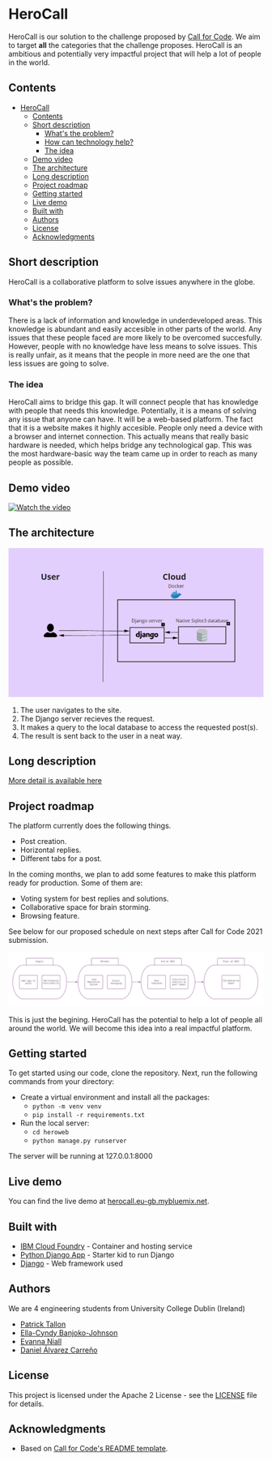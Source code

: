 # HeroCall

HeroCall is our solution to the challenge proposed by [Call for Code](https://developer.ibm.com/callforcode/). We aim to target **all** the  categories that the challenge proposes. HeroCall is an ambitious and potentially very impactful project that will help a lot of people in the world.

## Contents

- [HeroCall](#herocall)
  - [Contents](#contents)
  - [Short description](#short-description)
    - [What's the problem?](#whats-the-problem)
    - [How can technology help?](#how-can-technology-help)
    - [The idea](#the-idea)
  - [Demo video](#demo-video)
  - [The architecture](#the-architecture)
  - [Long description](#long-description)
  - [Project roadmap](#project-roadmap)
  - [Getting started](#getting-started)
  - [Live demo](#live-demo)
  - [Built with](#built-with)
  - [Authors](#authors)
  - [License](#license)
  - [Acknowledgments](#acknowledgments)

## Short description
HeroCall is a collaborative platform to solve issues anywhere in the globe.

### What's the problem?

There is a lack of information and knowledge in underdeveloped areas. This knowledge is abundant and easily accesible in other parts of the world. Any issues that these people faced are more likely to be overcomed succesfully. However, people with no knowledge have less means to solve issues. This is really unfair, as it means that the people in more need are the one that less issues are going to solve.

### The idea

HeroCall aims to bridge this gap. It will connect people that has knowledge with people that needs this knowledge. Potentially, it is a means of solving any issue that anyone can have. It will be a web-based platform. The fact that it is a website makes it highly accesible. People only need a device with a browser and internet connection. This actually means that really basic hardware is needed, which helps bridge any technological gap. This was the most hardware-basic way the team came up in order to reach as many people as possible.

## Demo video

[![Watch the video](https://github.com/Call-for-Code/Liquid-Prep/blob/master/images/readme/IBM-interview-video-image.png)](https://youtu.be/vOgCOoy_Bx0)

## The architecture

![Architecture](./images/architecture.png)

1. The user navigates to the site.
2. The Django server recieves the request.
3. It makes a query to the local database to access the requested post(s).
4. The result is sent back to the user in a neat way.

## Long description

[More detail is available here](./DESCRIPTION.md)

## Project roadmap

The platform currently does the following things.

- Post creation.
- Horizontal replies.
- Different tabs for a post.

In the coming months, we plan to add some features to make this platform ready for production. Some of them are:
- Voting system for best replies and solutions.
- Collaborative space for brain storming.
- Browsing feature.

See below for our proposed schedule on next steps after Call for Code 2021 submission.

![Roadmap](./images/roadmap.png)

This is just the begining. HeroCall has the potential to help a lot of people all around the world. We will become this idea into a real impactful platform.

## Getting started

To get started using our code, clone the repository. Next, run the following commands from your directory:

- Create a virtual environment and install all the packages:
  - `python -m venv venv`
  - `pip install -r requirements.txt`
- Run the local server:
  - `cd heroweb`
  - `python manage.py runserver`

The server will be running at 127.0.0.1:8000

## Live demo

You can find the live demo at [herocall.eu-gb.mybluemix.net](https://herocall.eu-gb.mybluemix.net/).

## Built with

- [IBM Cloud Foundry](https://cloud.ibm.com/cloudfoundry/overview) - Container and hosting service
- [Python Django App](https://cloud.ibm.com/developer/appservice/create-app?starterKit=5ef1a664-8ff5-3ebb-b6d2-a8478e3cb789&defaultLanguage=undefined) - Starter kid to run Django
- [Django](https://www.djangoproject.com/) - Web framework used

## Authors

We are 4 engineering students from University College Dublin (Ireland)
- [Patrick Tallon](https://github.com/PatrickTallon)
- [Ella-Cyndy Banjoko-Johnson](https://github.com/THExR0CKxJoHNSoN)
- [Evanna Niall](https://github.com/evannaniall)
- [Daniel Álvarez Carreño](https://github.com/TuHechiceroFavorito)


## License

This project is licensed under the Apache 2 License - see the [LICENSE](LICENSE) file for details.

## Acknowledgments

- Based on [Call for Code's README template](https://github.com/Call-for-Code/Project-Sample).
